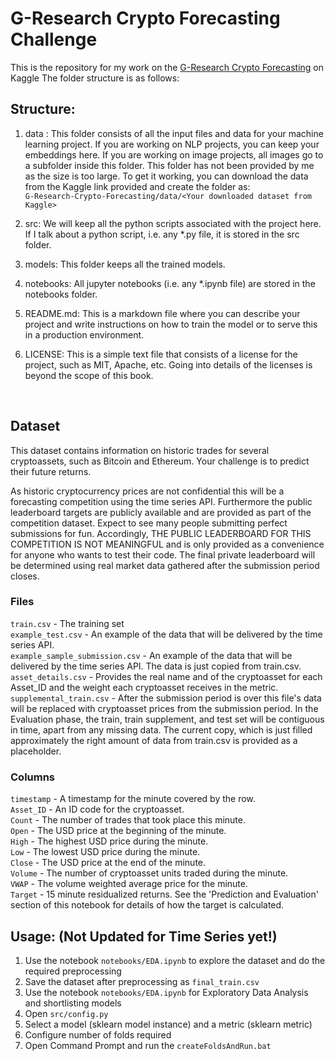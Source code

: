 # G-Research Crypto Forecasting Challenge

 This is the repository for my work on the [G-Research Crypto Forecasting](https://www.kaggle.com/c/g-research-crypto-forecasting) on Kaggle  The folder structure is as follows:
<br>

## Structure:

1. data : This folder consists of all the input files and data for your machine learning project. If you are working on NLP projects, you can keep your embeddings here. If you are working on image projects, all images go to a subfolder inside this folder. This folder has not been provided by me as the size is too large. To get it working, you can download the data from the Kaggle link provided and create the folder as: <br>
`G-Research-Crypto-Forecasting/data/<Your downloaded dataset from Kaggle>`


2.  src: We will keep all the python scripts associated with the project here. If I talk about a python script, i.e. any *.py file, it is stored in the src folder. 


3.  models: This folder keeps all the trained models.   


4.  notebooks: All jupyter notebooks (i.e. any *.ipynb file) are stored in the notebooks folder. 


5.  README.md: This is a markdown file where you can describe your project and write instructions on how to train the model or to serve this in a production environment. 


6.  LICENSE: This is a simple text file that consists of a license for the project, such as MIT, Apache, etc. Going into details of the licenses is beyond the scope of this book.
<br>

## Dataset
This dataset contains information on historic trades for several cryptoassets, such as Bitcoin and Ethereum. Your challenge is to predict their future returns.

As historic cryptocurrency prices are not confidential this will be a forecasting competition using the time series API. Furthermore the public leaderboard targets are publicly available and are provided as part of the competition dataset. Expect to see many people submitting perfect submissions for fun. Accordingly, THE PUBLIC LEADERBOARD FOR THIS COMPETITION IS NOT MEANINGFUL and is only provided as a convenience for anyone who wants to test their code. The final private leaderboard will be determined using real market data gathered after the submission period closes.

### Files
`train.csv` - The training set <br>
`example_test.csv` - An example of the data that will be delivered by the time series API.<br>
`example_sample_submission.csv` - An example of the data that will be delivered by the time series API. The data is just copied from train.csv. <br>
`asset_details.csv` - Provides the real name and of the cryptoasset for each Asset_ID and the weight each cryptoasset receives in the metric.<br>
`supplemental_train.csv` - After the submission period is over this file's data will be replaced with cryptoasset prices from the submission period. In the Evaluation phase, the train, train supplement, and test set will be contiguous in time, apart from any missing data. The current copy, which is just filled approximately the right amount of data from train.csv is provided as a placeholder.<br>

### Columns
`timestamp` - A timestamp for the minute covered by the row.<br>
`Asset_ID` - An ID code for the cryptoasset.<br>
`Count` - The number of trades that took place this minute.<br>
`Open` - The USD price at the beginning of the minute.<br>
`High` - The highest USD price during the minute.<br>
`Low` - The lowest USD price during the minute.<br>
`Close` - The USD price at the end of the minute.<br>
`Volume` - The number of cryptoasset units traded during the minute.<br>
`VWAP` - The volume weighted average price for the minute.<br>
`Target` - 15 minute residualized returns. See the 'Prediction and Evaluation' section of this notebook for details of how the target is calculated.<br>


## Usage: (Not Updated for Time Series yet!)
1. Use the notebook `notebooks/EDA.ipynb` to explore the dataset and do the required preprocessing
2. Save the dataset after preprocessing as `final_train.csv`
3. Use the notebook `notebooks/EDA.ipynb` for Exploratory Data Analysis and shortlisting models
4. Open `src/config.py`
5. Select a model (sklearn model instance) and a metric (sklearn metric)
6. Configure number of folds required
7. Open Command Prompt and run the `createFoldsAndRun.bat`
